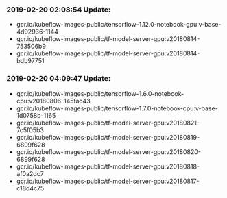 ### 2019-02-20 02:08:54 Update:

- gcr.io/kubeflow-images-public/tensorflow-1.12.0-notebook-gpu:v-base-4d92936-1144
- gcr.io/kubeflow-images-public/tf-model-server-gpu:v20180814-753506b9
- gcr.io/kubeflow-images-public/tf-model-server-gpu:v20180814-bdb97751
### 2019-02-20 04:09:47 Update:

- gcr.io/kubeflow-images-public/tensorflow-1.6.0-notebook-cpu:v20180806-145fac43
- gcr.io/kubeflow-images-public/tensorflow-1.7.0-notebook-cpu:v-base-1d0758b-1165
- gcr.io/kubeflow-images-public/tf-model-server-gpu:v20180821-7c5f05b3
- gcr.io/kubeflow-images-public/tf-model-server-gpu:v20180819-6899f628
- gcr.io/kubeflow-images-public/tf-model-server-gpu:v20180820-6899f628
- gcr.io/kubeflow-images-public/tf-model-server-gpu:v20180818-af0a2dc7
- gcr.io/kubeflow-images-public/tf-model-server-gpu:v20180817-c18d4c75
